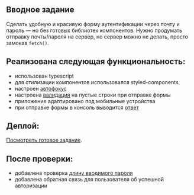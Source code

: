 ## Вводное задание

Сделать удобную и красивую форму аутентификации через почту и пароль — но без готовых библиотек компонентов. Нужно продумать отправку почты/пароля на сервер, но сервер можно не делать, просто замокав `fetch()`.

## Реализована следующая функциональность:

- использован typescript
- для стилизации компонентов использовался styled-components
- настроен [автофокус](https://github.com/levenders/Y_LAB-React-intensive/blob/main/src/components/Form/Form.tsx#L31)
- настроена [валидация](https://github.com/levenders/Y_LAB-React-intensive/blob/main/src/components/Validation/Validation.tsx) на пустые строки при отправке формы
- приложение адаптировано под мобильные устройства
- при отправке формы в консоль выводится [ответ](https://github.com/levenders/Y_LAB-React-intensive/blob/main/src/api/Api.ts#L12)

## Деплой:

[Посмотреть готовое задание](https://levenders.github.io/Y_LAB-React-intensive/).

## После проверки:

- добавлена проверка [длину вводимого пароля](https://github.com/levenders/Y_LAB-React-intensive/blob/main/src/components/Form/Form.tsx#L53)
- добавлена обратная связь для пользователя об успешной авторизации
